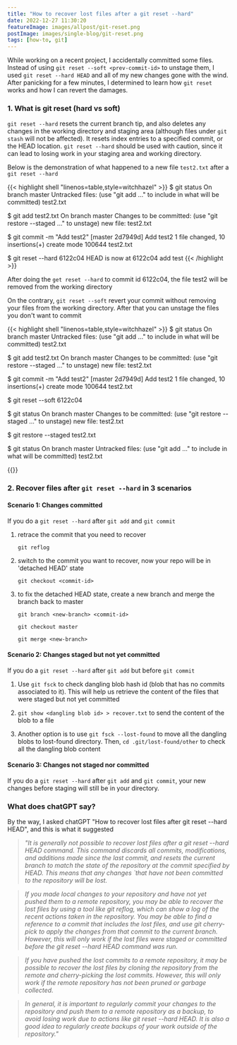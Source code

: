 ```yaml
---
title: "How to recover lost files after a git reset --hard"
date: 2022-12-27 11:30:20
featureImage: images/allpost/git-reset.png
postImage: images/single-blog/git-reset.png
tags: [how-to, git]
---
```


While working on a recent project, I accidentally committed some files. Instead of using `git reset --soft <prev-commit-id>` to unstage them, I used `git reset --hard HEAD` and all of my new changes gone with the wind. After panicking for a few minutes, I determined to learn how `git reset` works and how I can revert the damages. 

### 1. What is git reset (hard vs soft)

`git reset --hard` resets the current branch tip, and also deletes any changes in the working directory and staging area (although files under `git stash` will not be affected). It resets index entries to a specified commit, or the HEAD location. `git reset --hard` should be used with caution, since it can lead to losing work in your staging area and working directory.

Below is the demonstration of what happened to a new file `test2.txt` after a `git reset --hard`

{{< highlight shell "linenos=table,style=witchhazel" >}}
$ git status
On branch master
Untracked files:
  (use "git add <file>..." to include in what will be committed)
        test2.txt

$ git add test2.txt
On branch master
Changes to be committed:
  (use "git restore --staged <file>..." to unstage)
        new file:   test2.txt

$ git commit -m "Add test2"
[master 2d7949d] Add test2
 1 file changed, 10 insertions(+)
 create mode 100644 test2.txt

$ git reset --hard 6122c04
HEAD is now at 6122c04 add test
{{< /highlight >}}

After doing the `get reset --hard` to commit id 6122c04, the file test2 will be removed from the working directory

On the contrary, `git reset --soft` revert your commit without removing your files from the working directory. After that you can unstage the files you don't want to commit

{{< highlight shell "linenos=table,style=witchhazel" >}}
$ git status
On branch master
Untracked files:
  (use "git add <file>..." to include in what will be committed)
        test2.txt

$ git add test2.txt
On branch master
Changes to be committed:
  (use "git restore --staged <file>..." to unstage)
        new file:   test2.txt

$ git commit -m "Add test2"
[master 2d7949d] Add test2
 1 file changed, 10 insertions(+)
 create mode 100644 test2.txt

$ git reset --soft 6122c04

$ git status
On branch master
Changes to be committed:
  (use "git restore --staged <file>..." to unstage)
        new file:   test2.txt

$ git restore --staged test2.txt 

$ git status
On branch master
Untracked files:
  (use "git add <file>..." to include in what will be committed)
        test2.txt

{{</highlight>}}


### 2. Recover files after `git reset --hard` in 3 scenarios

#### Scenario 1: Changes committed

If you do a `git reset --hard` after `git add` and `git commit`

1. retrace the commit that you need to recover
    
    `git reflog`

2. switch to the commit you want to recover, now your repo will be in 'detached HEAD' state
    
    `git checkout <commit-id>`

3. to fix the detached HEAD state, create a new branch and merge the branch back to master

    `git branch <new-branch> <commit-id>`

    `git checkout master`

    `git merge <new-branch>`

#### Scenario 2: Changes staged but not yet committed

If you do a `git reset --hard` after `git add` but before `git commit`

1. Use `git fsck` to check dangling blob hash id (blob that has no commits associated to it). This will help us retrieve the content of the files that were staged but not yet committed

2. `git show <dangling blob id> > recover.txt` to send the content of the blob to a file

3. Another option is to use `git fsck --lost-found` to move all the dangling blobs to lost-found directory. Then, `cd .git/lost-found/other` to check all the dangling blob content

#### Scenario 3: Changes not staged nor committed

If you do a `git reset --hard` after `git add` and `git commit`, your new changes before staging will still be in your directory. 


### What does chatGPT say?

By the way, I asked chatGPT "How to recover lost files after git reset --hard HEAD", and this is what it suggested

>*"It is generally not possible to recover lost files after a git reset --hard HEAD command. This command discards all commits, modifications, and additions made since the last commit, and resets the current branch to match the state of the repository at the commit specified by HEAD. This means that any changes `that have not been committed to the repository will be lost.*

>*If you made local changes to your repository and have not yet pushed them to a remote repository, you may be able to recover the lost files by using a tool like git reflog, which can show a log of the recent actions taken in the repository. You may be able to find a reference to a commit that includes the lost files, and use git cherry-pick to apply the changes from that commit to the current branch. However, this will only work if the lost files were staged or committed before the git reset --hard HEAD command was run.*

>*If you have pushed the lost commits to a remote repository, it may be possible to recover the lost files by cloning the repository from the remote and cherry-picking the lost commits. However, this will only work if the remote repository has not been pruned or garbage collected.*

>*In general, it is important to regularly commit your changes to the repository and push them to a remote repository as a backup, to avoid losing work due to actions like git reset --hard HEAD. It is also a good idea to regularly create backups of your work outside of the repository."*


